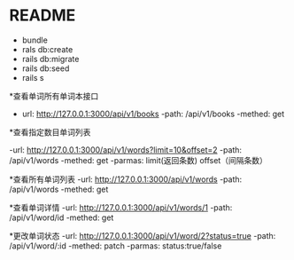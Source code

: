 # README


* bundle
* rals db:create
* rails db:migrate
* rails db:seed
* rails s


*查看单词所有单词本接口

-  url: http://127.0.0.1:3000/api/v1/books
-path: /api/v1/books
-methed: get

*查看指定数目单词列表

-url: http://127.0.0.1:3000/api/v1/words?limit=10&offset=2
-path: /api/v1/words
-methed: get
-parmas: limit(返回条数) offset（间隔条数）

*查看所有单词列表
-url: http://127.0.0.1:3000/api/v1/words
-path: /api/v1/words
-methed: get

*查看单词详情
-url: http://127.0.0.1:3000/api/v1/words/1
-path: /api/v1/word/id
-methed: get

*更改单词状态
-url: http://127.0.0.1:3000/api/v1/word/2?status=true
-path: /api/v1/word/:id
-methed: patch
-parmas: status:true/false
